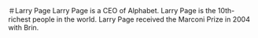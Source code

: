 ＃Larry Page 
Larry Page is a CEO of Alphabet.
Larry Page is the 10th-richest people in the world.
Larry Page received the Marconi Prize in 2004 with Brin.
